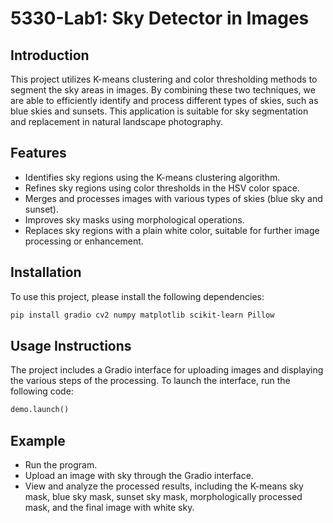 # 5330-Lab1: Sky Detector in Images

## Introduction
This project utilizes K-means clustering and color thresholding methods to segment the sky areas in images. By combining these two techniques, we are able to efficiently identify and process different types of skies, such as blue skies and sunsets. This application is suitable for sky segmentation and replacement in natural landscape photography.

## Features
- Identifies sky regions using the K-means clustering algorithm.
- Refines sky regions using color thresholds in the HSV color space.
- Merges and processes images with various types of skies (blue sky and sunset).
- Improves sky masks using morphological operations.
- Replaces sky regions with a plain white color, suitable for further image processing or enhancement.

## Installation
To use this project, please install the following dependencies:

```bash
pip install gradio cv2 numpy matplotlib scikit-learn Pillow
```

## Usage Instructions
The project includes a Gradio interface for uploading images and displaying the various steps of the processing. To launch the interface, run the following code:

```python
demo.launch()
```

## Example
- Run the program.
- Upload an image with sky through the Gradio interface.
- View and analyze the processed results, including the K-means sky mask, blue sky mask, sunset sky mask, morphologically processed mask, and the final image with white sky.



